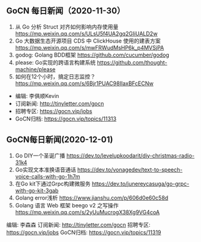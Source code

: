 ## GoCN 每日新闻（2020-11-30）

1. 从 Go 分析 Struct 对齐如何影响内存使用量 https://mp.weixin.qq.com/s/ULsU5f4UA2gq2GIiUALD2w
2. Go 大数据生态开源项目 CDS 中 ClickHouse 使用的建表方案 https://mp.weixin.qq.com/s/mwFRWudMsHP6k_p4MVSjPA
3. godog: Golang BDD框架 https://github.com/cucumber/godog
4. please: Go实现的跨语言构建系统 https://github.com/thought-machine/please
5. 如何在12个小时，搞定日志监控？ https://mp.weixin.qq.com/s/6Bjr1PUAC98IIaxBFcECNw

* 编辑: 李俱顺Kevin
* 订阅新闻: http://tinyletter.com/gocn
* 招聘专区: https://gocn.vip/jobs
* GoCN归档: https://gocn.vip/topics/11313

## GoCN每日新闻(2020-12-01)

1. Go DIY一个圣诞广播 https://dev.to/levelupkoodarit/diy-christmas-radio-31k4
2. Go实现文本准换语音通话 https://dev.to/vonagedev/text-to-speech-voice-calls-with-go-1h7m
3. 在Go kit下通过Grpc构建微服务 https://dev.to/junereycasuga/go-grpc-with-go-kit-3gab
4. Golang error浅析 https://www.jianshu.com/p/606d0e60c58d
5. Golang 语言 Web 框架 beego v2 之写操作 https://mp.weixin.qq.com/s/2yUuMucrogX38Xg9VG4coA

编辑: 李森森
订阅新闻: http://tinyletter.com/gocn
招聘专区: https://gocn.vip/jobs
GoCN归档: https://gocn.vip/topics/11319
